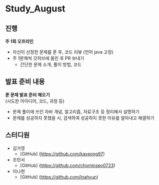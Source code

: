 # Study_August


## 진행

**주 1회 오프라인**  
- 자신이 선정한 문제를 푼 후, 코드 리뷰 (언어 java 고정)
- 주 1문제씩 깃허브에 올린 후 PR 보내기
  - 간단한 문제 소개, 풀이 방법, 코드



## 발표 준비 내용

**푼 문제 발표 준비 해오기**  
(시도한 아이디어, 코드, 과정 등)  
- 문제 풀이에 쓰인 자바 개념, 알고리즘, 자료구조 등 정리해서 설명하기  
- 문제를 성공하지 못했을 시, 검색하여 성공하지 못한 이유를 알아내고 해결하기



## 스터디원

- 김가영
  - [GitHub] (https://github.com/kayeong97)
- 조민서
  - [GitHub] (https://github.com/chominseo0723)
- 이나현 
  - [GitHub] (https://github.com/lnahyun)  


